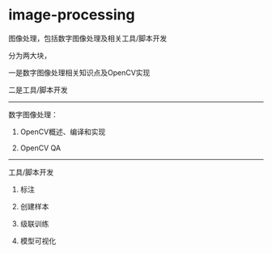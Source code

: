 # image-processing

图像处理，包括数字图像处理及相关工具/脚本开发

分为两大块，

一是数字图像处理相关知识点及OpenCV实现

二是工具/脚本开发

---

数字图像处理：

1. OpenCV概述、编译和实现

2. OpenCV QA

---

工具/脚本开发

1. 标注

2. 创建样本

3. 级联训练

4. 模型可视化